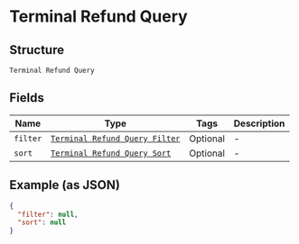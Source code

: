 
# Terminal Refund Query

## Structure

`Terminal Refund Query`

## Fields

| Name | Type | Tags | Description |
|  --- | --- | --- | --- |
| `filter` | [`Terminal Refund Query Filter`](../../doc/models/terminal-refund-query-filter.md) | Optional | - |
| `sort` | [`Terminal Refund Query Sort`](../../doc/models/terminal-refund-query-sort.md) | Optional | - |

## Example (as JSON)

```json
{
  "filter": null,
  "sort": null
}
```

